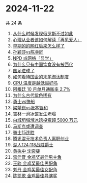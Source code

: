 # 2024-11-22

共 24 条

<!-- BEGIN ZHIHUSEARCH -->
<!-- 最后更新时间 Fri Nov 22 2024 14:05:23 GMT+0800 (China Standard Time) -->
1. [从什么时候发现俄罗斯不过如此](https://www.zhihu.com/search?q=从什么时候发现俄罗斯不过如此)
1. [心理从业者该如何解读「再见爱人」](https://www.zhihu.com/search?q=心理从业者该如何解读「再见爱人」)
1. [早期的的网红后来怎么样了](https://www.zhihu.com/search?q=早期的的网红后来怎么样了)
1. [孙颖莎vs陈幸同](https://www.zhihu.com/search?q=孙颖莎vs陈幸同)
1. [NPD 成网络「显学」](https://www.zhihu.com/search?q=NPD%20成网络「显学」)
1. [为什么只有中国饮食没有被西化](https://www.zhihu.com/search?q=为什么只有中国饮食没有被西化)
1. [国足进球了](https://www.zhihu.com/search?q=国足进球了)
1. [如何看待国企的末尾淘汰制度](https://www.zhihu.com/search?q=如何看待国企的末尾淘汰制度)
1. [CPU 温度是越低越好吗](https://www.zhihu.com/search?q=CPU%20温度是越低越好吗)
1. [阿根廷 10 月单月通胀率 2.7%](https://www.zhihu.com/search?q=阿根廷%2010%20月单月通胀率%202.7%)
1. [为什么古代紫色稀有](https://www.zhihu.com/search?q=为什么古代紫色稀有)
1. [勇士vs快船](https://www.zhihu.com/search?q=勇士vs快船)
1. [梁靖崑vs张本智和](https://www.zhihu.com/search?q=梁靖崑vs张本智和)
1. [吉林一滑冰馆发生坍塌](https://www.zhihu.com/search?q=吉林一滑冰馆发生坍塌)
1. [白城坍塌滑冰馆投资超 5000 万元](https://www.zhihu.com/search?q=白城坍塌滑冰馆投资超%205000%20万元)
1. [马斯克或遭调查](https://www.zhihu.com/search?q=马斯克或遭调查)
1. [骑士15连胜](https://www.zhihu.com/search?q=骑士15连胜)
1. [腾讯混元技术负责人离职创业](https://www.zhihu.com/search?q=腾讯混元技术负责人离职创业)
1. [湖人124:118战胜爵士](https://www.zhihu.com/search?q=湖人124:118战胜爵士)
1. [黄执中 沈奕斐](https://www.zhihu.com/search?q=黄执中%20沈奕斐)
1. [雷佳音 金鸡奖最佳男主角](https://www.zhihu.com/search?q=雷佳音%20金鸡奖最佳男主角)
1. [王骁 金鸡奖最佳男配角](https://www.zhihu.com/search?q=王骁%20金鸡奖最佳男配角)
1. [刘丹 金鸡奖最佳女配角](https://www.zhihu.com/search?q=刘丹%20金鸡奖最佳女配角)
1. [陈凯歌 金鸡最佳导演奖](https://www.zhihu.com/search?q=陈凯歌%20金鸡最佳导演奖)
<!-- END ZHIHUSEARCH -->
